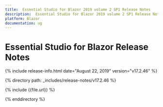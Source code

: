 ```yaml
---
title:  Essential Studio for Blazor 2019 volume 2 SP1 Release Notes  
description:  Essential Studio for Blazor 2019 volume 2 SP1 Release Notes  
platform: Blazor
documentation: ug
---
```


#  Essential Studio for Blazor  Release Notes  

{% include release-info.html date="August 22, 2019"  version="v17.2.46" %} 

{% directory path: _includes/release-notes/v17.2.46 %}

{% include {{file.url}} %}

{% enddirectory %}

